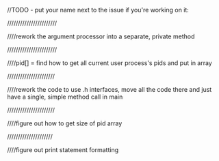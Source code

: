 //TODO - put your name next to the issue if you're working on it:

///////////////////////

////rework the argument processor into a separate, private method

///////////////////////

////pid[] = find how to get all current user process's pids and put in array

//////////////////////

////rework the code to use .h interfaces, move all the code there and just have a single, simple method call in main

//////////////////////

////figure out how to get size of pid array

/////////////////////

////figure out print statement formatting
